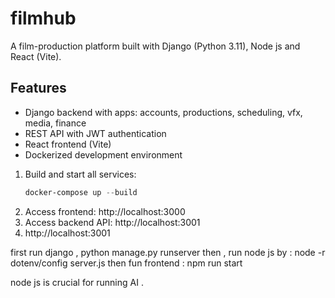 # filmhub

A film-production platform built with Django (Python 3.11), Node js and React (Vite).

## Features
- Django backend with apps: accounts, productions, scheduling, vfx, media, finance
- REST API with JWT authentication
- React frontend (Vite)
- Dockerized development environment

1. Build and start all services:
   ```powershell
   docker-compose up --build
   ```
2. Access frontend: http://localhost:3000
3. Access backend API: http://localhost:3001
4. http://localhost:3001


first run django , python manage.py runserver
then , run node js by : node -r dotenv/config server.js
then fun frontend : npm run start

node js is crucial for running AI .


